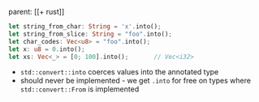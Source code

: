 parent: [[+ rust]]

```rust
let string_from_char: String = 'x'.into();
let string_from_slice: String = "foo".into();
let char_codes: Vec<u8> = "foo".into();
let x: u8 = 0.into();
let xs: Vec<_> = [0; 100].into();		// Vec<i32>
```

- `std::convert::into` coerces values into the annotated type
- should never be implemented - we get `.into` for free on types where
  `std::convert::From` is implemented
